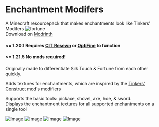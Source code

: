 # Enchantment Modifers

A Minecraft resourcepack that makes enchantments look like Tinkers' Modifers ![fortune](https://user-images.githubusercontent.com/65592600/235930835-d9fa23c8-3c49-45bd-8d00-f45dd058ab06.png)<br/>
Download on [Modrinth](https://modrinth.com/resourcepack/enchantment-modifiers)

#### <= 1.20.1 Requires [CIT Resewn](https://modrinth.com/mod/cit-resewn) or [OptiFine](https://www.optifine.net/home) to function
#### >= 1.21.5 No mods required!

Originally made to differentiate Silk Touch & Fortune from each other quickly.<br>

Adds textures for enchantments, which are inspired by the [Tinkers' Construct](https://modrinth.com/mod/tinkers-construct) mod's modifiers

Supports the basic tools: pickaxe, shovel, axe, hoe, & sword.<br>
Displays the enchantment textures for all supported enchantments on a single tool

![Image](https://cdn-raw.modrinth.com/data/SuJ8zxjT/images/5ffa7e8483c634edef69465e3aefca277a5d4d7a.png)
![Image](https://cdn-raw.modrinth.com/data/SuJ8zxjT/images/40c893c05f4b2b2ed4c276ef0aeb4a3480eb443a.png)
![Image](https://cdn-raw.modrinth.com/data/SuJ8zxjT/images/f62875f9df98e05f75a360c7cf4373160eb9c026.png)
![Image](https://cdn-raw.modrinth.com/data/SuJ8zxjT/images/a701527d3a258dc095d7f39210831538c51d6cad.png)
